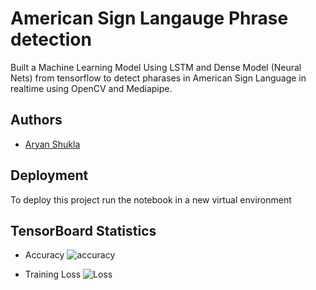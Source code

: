 
# American Sign Langauge Phrase detection

Built a Machine Learning Model Using LSTM and Dense Model (Neural Nets) from tensorflow to detect pharases in American Sign Language in realtime using OpenCV and Mediapipe.




## Authors

- [Aryan Shukla](https://www.github.com/aryannewyork)


## Deployment

To deploy this project run the notebook in a new virtual environment

## TensorBoard Statistics
- Accuracy
![accuracy](https://github.com/aryannewyork/ASL-Phrase-Detection/assets/79625246/eeea97fe-7ab1-44c9-8d3e-226beec9ee93)

- Training Loss
![Loss](https://github.com/aryannewyork/ASL-Phrase-Detection/assets/79625246/529c0fde-9560-43a5-aef6-f33b08eb63ad)



